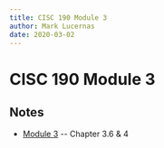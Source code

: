 ```yaml
---
title: CISC 190 Module 3
author: Mark Lucernas
date: 2020-03-02
---
```



# CISC 190 Module 3

## Notes

  - [Module 3](../notes/m-3_notes) -- Chapter 3.6 & 4

